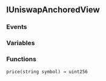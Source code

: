 ## IUniswapAnchoredView





### Events

### Variables

### Functions
```solidity
price(string symbol) → uint256
```





